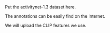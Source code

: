 Put the activitynet-1.3 dataset here.

The annotations can be easily find on the Internet.

We will upload the CLIP features we use.


